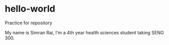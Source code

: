 # hello-world
Practice for repository

My name is Simran Rai, I'm a 4th year health sciences student taking SENG 300. 
